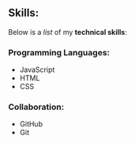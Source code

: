 ## Skills:

Below is a _list_ of my **technical skills**:
### Programming Languages:
- JavaScript
- HTML
- CSS

### Collaboration:
- GitHub
- Git
